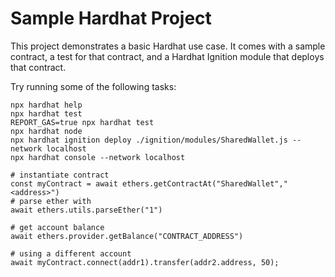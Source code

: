 # Sample Hardhat Project

This project demonstrates a basic Hardhat use case. It comes with a sample contract, a test for that contract, and a Hardhat Ignition module that deploys that contract.

Try running some of the following tasks:

```shell
npx hardhat help
npx hardhat test
REPORT_GAS=true npx hardhat test
npx hardhat node
npx hardhat ignition deploy ./ignition/modules/SharedWallet.js --network localhost
npx hardhat console --network localhost
```

```shell
# instantiate contract
const myContract = await ethers.getContractAt("SharedWallet","<address>")
# parse ether with 
await ethers.utils.parseEther("1")

# get account balance
await ethers.provider.getBalance("CONTRACT_ADDRESS")

# using a different account
await myContract.connect(addr1).transfer(addr2.address, 50);
```
